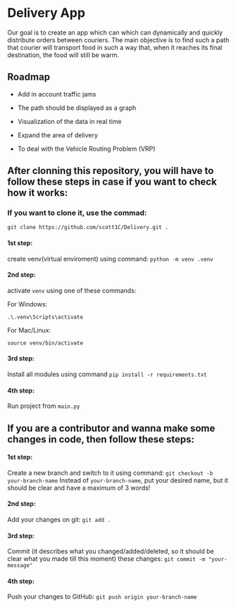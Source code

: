 
# Delivery App

Our goal is to create an app which can which can dynamically and quickly distribute orders between couriers. The main objective is to find such a path that courier will transport food in such a way that, when it reaches its final destination, the food will still be warm.




## Roadmap

- Add in account traffic jams

- The path should be displayed as a graph

- Visualization of the data in real time

- Expand the area of delivery

- To deal with the Vehicle Routing Problem (VRP)

## After clonning this repository, you will have to follow these steps in case if you want to check how it works:

### If you want to clone it, use the commad:
```
git clone https://github.com/scott1C/Delivery.git .
```

#### 1st step:
create venv(virtual enviroment) using command: `python -m venv .venv`

#### 2nd step:
activate `venv` using one of these commands:

For Windows:
```
.\.venv\Scripts\activate
```
For Mac/Linux:
```
source venv/bin/activate
```

#### 3rd step:
Install all modules using command `pip install -r requirements.txt`

#### 4th step:
Run project from `main.py`

## If you are a contributor and wanna make some changes in code, then follow these steps:

#### 1st step:
Create a new branch and switch to it using command: `git checkout -b your-branch-name`
Instead of `your-branch-name`, put your desired name, but it should be clear and have a maximum of 3 words!

#### 2nd step:
Add your changes on git: `git add .`

#### 3rd step:
Commit (it describes what you changed/added/deleted, so it should be clear what you made till this moment) these changes: `git commit -m "your-message"`

#### 4th step:
Push your changes to GitHub: `git push origin your-branch-name`